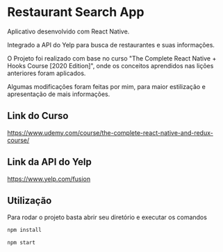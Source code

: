 # Restaurant Search App

Aplicativo desenvolvido com React Native.

Integrado a API do Yelp para busca de restaurantes e suas informações.

O Projeto foi realizado com base no curso "The Complete React Native + Hooks Course [2020 Edition]",
onde os conceitos aprendidos nas lições anteriores foram aplicados.

Algumas modificações foram feitas por mim, para maior estilização e apresentação de mais informações.

## Link do Curso

https://www.udemy.com/course/the-complete-react-native-and-redux-course/

## Link da API do Yelp

https://www.yelp.com/fusion

## Utilização

Para rodar o projeto basta abrir seu diretório e executar os comandos

```bash
npm install

npm start
```
